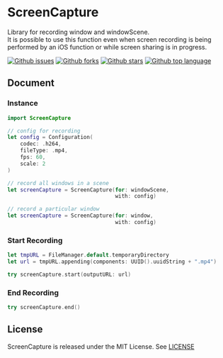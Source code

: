 # ScreenCapture

Library for recording window and windowScene.
</br>
It is possible to use this function even when screen recording is being performed by an iOS function or while screen sharing is in progress.

<!-- # Badges -->

[![Github issues](https://img.shields.io/github/issues/p-x9/ScreenCapture)](https://github.com/p-x9/ScreenCapture/issues)
[![Github forks](https://img.shields.io/github/forks/p-x9/ScreenCapture)](https://github.com/p-x9/ScreenCapture/network/members)
[![Github stars](https://img.shields.io/github/stars/p-x9/ScreenCapture)](https://github.com/p-x9/ScreenCapture/stargazers)
[![Github top language](https://img.shields.io/github/languages/top/p-x9/ScreenCapture)](https://github.com/p-x9/ScreenCapture/)

## Document
### Instance
```swift
import ScreenCapture

// config for recording
let config = Configuration(
    codec: .h264,
    fileType: .mp4,
    fps: 60,
    scale: 2
)

// record all windows in a scene
let screenCapture = ScreenCapture(for: windowScene,
                                  with: config)

// record a particular window
let screenCapture = ScreenCapture(for: window,
                                  with: config)
```

### Start Recording
```swift
let tmpURL = FileManager.default.temporaryDirectory
let url = tmpURL.appending(components: UUID().uuidString + ".mp4")

try screenCapture.start(outputURL: url)
```

### End Recording
```swift
try screenCapture.end()
```


## License

ScreenCapture is released under the MIT License. See [LICENSE](./LICENSE)
